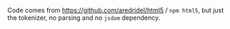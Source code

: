 
Code comes from https://github.com/aredridel/html5 / `npm html5`, but
just the tokenizer, no parsing and no `jsdom` dependency.